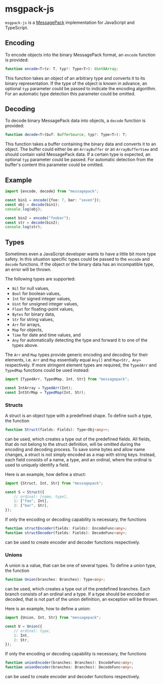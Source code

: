 # msgpack-js
`msgpack-js` is a [MessagePack](http://msgpack.org/) implementation for JavaScript and TypeScript.

## Encoding
To encode objects into the binary MessagePack format, an `encode` function is provided:
```typescript
function encode<T>(v: T, typ?: Type<T>): Uint8Array;
```
This function takes an object of an arbitrary type and converts it to its binary representation. If the type of the object is known in advance, an optional `typ` parameter could be passed to indicate the encoding algorithm. For an automatic type detection this parameter could be omitted.

## Decoding
To decode binary MessagePack data into objects, a `decode` function is provided:
```typescript
function decode<T>(buf: BufferSource, typ?: Type<T>): T;
```
This function takes a buffer containing the binary data and converts it to an object. The buffer could either be an `ArrayBuffer` or an `ArrayBufferView` and should contain valid MessagePack data. If a certain type is expected, an optional `typ` parameter could be passed. For automatic detection from the buffer's content this parameter could be omitted.

## Example
```typescript
import {encode, decode} from "messagepack";

const bin1 = encode({foo: 7, bar: "seven"});
const obj = decode(bin1);
console.log(obj);

const bin2 = encode("foobar");
const str = decode(bin2);
console.log(str);
```

## Types
Sometimes even a JavaScript developer wants to have a little bit more type safety. In this situation specific types could be passed to the `encode` and `decode` functions. If the object or the binary data has an incompatible type, an error will be thrown.

The following types are supported:
* `Nil` for null values,
* `Bool` for boolean values,
* `Int` for signed integer values,
* `Uint` for unsigned integer values,
* `Float` for floating-point values,
* `Bytes` for binary data,
* `Str` for string values,
* `Arr` for arrays,
* `Map` for objects,
* `Time` for date and time values, and
* `Any` for automatically detecting the type and forward it to one of the types above.

The `Arr` and `Map` types provide generic encoding and decoding for their elements, i.e. `Arr` and `Map` essentially equal `Any[]` and `Map<Str, Any>` respectively. If more stringent element types are required, the `TypedArr` and `TypedMap` functions could be used instead:
```typescript
import {TypedArr, TypedMap, Int, Str} from "messagepack";

const IntArray = TypedArr(Int);
const IntStrMap = TypedMap(Int, Str);
```

### Structs
A struct is an object type with a predefined shape. To define such a type, the function
```typescript
function Struct(fields: Fields): Type<Obj<any>>;
```
can be used, which creates a type out of the predefined fields. All fields, that do not belong to the struct definition, will be omitted during the encoding and decoding process. To save some bytes and allow name changes, a struct is not simply encoded as a map with string keys. Instead, each field consists of a name, a type, and an ordinal, where the ordinal is used to uniquely identify a field.

Here is an example, how define a struct:
```typescript
import {Struct, Int, Str} from "messagepack";

const S = Struct({
    // ordinal: [name, type],
    1: ["foo", Int],
    2: ["bar", Str],
});
```

If only the encoding or decoding capability is necessary, the functions
```typescript
function structEncoder(fields: Fields): EncodeFunc<any>;
function structDecoder(fields: Fields): DecodeFunc<any>;
```
can be used to create encoder and decoder functions respectively.

### Unions
A union is a value, that can be one of several types. To define a union type, the function
```typescript
function Union(branches: Branches): Type<any>;
```
can be used, which creates a type out of the predefined branches. Each branch consists of an ordinal and a type. If a type should be encoded or decoded, that is not part of the union definition, an exception will be thrown.

Here is an example, how to define a union:
```typescript
import {Union, Int, Str} from "messagepack";

const U = Union({
    // ordinal: type,
    1: Int,
    2: Str,
});
```

If only the encoding or decoding capability is necessary, the functions
```typescript
function unionEncoder(branches: Branches): EncodeFunc<any>;
function unionDecoder(branches: Branches): DecodeFunc<any>;
```
can be used to create encoder and decoder functions respectively.
